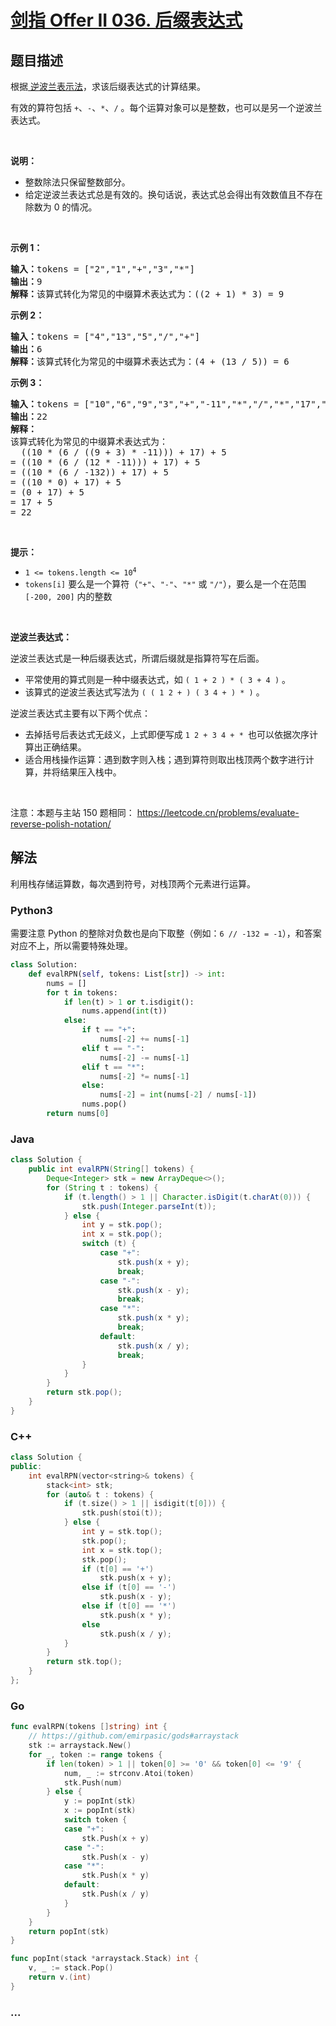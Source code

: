 # [剑指 Offer II 036. 后缀表达式](https://leetcode.cn/problems/8Zf90G)

## 题目描述

<!-- 这里写题目描述 -->

<p>根据<a href="https://baike.baidu.com/item/%E9%80%86%E6%B3%A2%E5%85%B0%E5%BC%8F/128437" target="_blank"> 逆波兰表示法</a>，求该后缀表达式的计算结果。</p>

<p>有效的算符包括&nbsp;<code>+</code>、<code>-</code>、<code>*</code>、<code>/</code>&nbsp;。每个运算对象可以是整数，也可以是另一个逆波兰表达式。</p>

<p>&nbsp;</p>

<p><strong>说明：</strong></p>

<ul>
	<li>整数除法只保留整数部分。</li>
	<li>给定逆波兰表达式总是有效的。换句话说，表达式总会得出有效数值且不存在除数为 0 的情况。</li>
</ul>

<p>&nbsp;</p>

<p><strong>示例&nbsp;1：</strong></p>

<pre>
<strong>输入：</strong>tokens = [&quot;2&quot;,&quot;1&quot;,&quot;+&quot;,&quot;3&quot;,&quot;*&quot;]
<strong>输出：</strong>9
<strong>解释：</strong>该算式转化为常见的中缀算术表达式为：((2 + 1) * 3) = 9
</pre>

<p><strong>示例&nbsp;2：</strong></p>

<pre>
<strong>输入：</strong>tokens = [&quot;4&quot;,&quot;13&quot;,&quot;5&quot;,&quot;/&quot;,&quot;+&quot;]
<strong>输出：</strong>6
<strong>解释：</strong>该算式转化为常见的中缀算术表达式为：(4 + (13 / 5)) = 6
</pre>

<p><strong>示例&nbsp;3：</strong></p>

<pre>
<strong>输入：</strong>tokens = [&quot;10&quot;,&quot;6&quot;,&quot;9&quot;,&quot;3&quot;,&quot;+&quot;,&quot;-11&quot;,&quot;*&quot;,&quot;/&quot;,&quot;*&quot;,&quot;17&quot;,&quot;+&quot;,&quot;5&quot;,&quot;+&quot;]
<strong>输出：</strong>22
<strong>解释：</strong>
该算式转化为常见的中缀算术表达式为：
  ((10 * (6 / ((9 + 3) * -11))) + 17) + 5
= ((10 * (6 / (12 * -11))) + 17) + 5
= ((10 * (6 / -132)) + 17) + 5
= ((10 * 0) + 17) + 5
= (0 + 17) + 5
= 17 + 5
= 22</pre>

<p>&nbsp;</p>

<p><strong>提示：</strong></p>

<ul>
	<li><code>1 &lt;= tokens.length &lt;= 10<sup>4</sup></code></li>
	<li><code>tokens[i]</code> 要么是一个算符（<code>&quot;+&quot;</code>、<code>&quot;-&quot;</code>、<code>&quot;*&quot;</code> 或 <code>&quot;/&quot;</code>），要么是一个在范围 <code>[-200, 200]</code> 内的整数</li>
</ul>

<p>&nbsp;</p>

<p><strong>逆波兰表达式：</strong></p>

<p>逆波兰表达式是一种后缀表达式，所谓后缀就是指算符写在后面。</p>

<ul>
	<li>平常使用的算式则是一种中缀表达式，如 <code>( 1 + 2 ) * ( 3 + 4 )</code> 。</li>
	<li>该算式的逆波兰表达式写法为 <code>( ( 1 2 + ) ( 3 4 + ) * )</code> 。</li>
</ul>

<p>逆波兰表达式主要有以下两个优点：</p>

<ul>
	<li>去掉括号后表达式无歧义，上式即便写成 <code>1 2 + 3 4 + * </code>也可以依据次序计算出正确结果。</li>
	<li>适合用栈操作运算：遇到数字则入栈；遇到算符则取出栈顶两个数字进行计算，并将结果压入栈中。</li>
</ul>

<p>&nbsp;</p>

<p><meta charset="UTF-8" />注意：本题与主站 150&nbsp;题相同：&nbsp;<a href="https://leetcode.cn/problems/evaluate-reverse-polish-notation/">https://leetcode.cn/problems/evaluate-reverse-polish-notation/</a></p>

## 解法

<!-- 这里可写通用的实现逻辑 -->

利用栈存储运算数，每次遇到符号，对栈顶两个元素进行运算。

<!-- tabs:start -->

### **Python3**

<!-- 这里可写当前语言的特殊实现逻辑 -->

需要注意 Python 的整除对负数也是向下取整（例如：`6 // -132 = -1`），和答案对应不上，所以需要特殊处理。

```python
class Solution:
    def evalRPN(self, tokens: List[str]) -> int:
        nums = []
        for t in tokens:
            if len(t) > 1 or t.isdigit():
                nums.append(int(t))
            else:
                if t == "+":
                    nums[-2] += nums[-1]
                elif t == "-":
                    nums[-2] -= nums[-1]
                elif t == "*":
                    nums[-2] *= nums[-1]
                else:
                    nums[-2] = int(nums[-2] / nums[-1])
                nums.pop()
        return nums[0]
```

### **Java**

<!-- 这里可写当前语言的特殊实现逻辑 -->

```java
class Solution {
    public int evalRPN(String[] tokens) {
        Deque<Integer> stk = new ArrayDeque<>();
        for (String t : tokens) {
            if (t.length() > 1 || Character.isDigit(t.charAt(0))) {
                stk.push(Integer.parseInt(t));
            } else {
                int y = stk.pop();
                int x = stk.pop();
                switch (t) {
                    case "+":
                        stk.push(x + y);
                        break;
                    case "-":
                        stk.push(x - y);
                        break;
                    case "*":
                        stk.push(x * y);
                        break;
                    default:
                        stk.push(x / y);
                        break;
                }
            }
        }
        return stk.pop();
    }
}
```

### **C++**

```cpp
class Solution {
public:
    int evalRPN(vector<string>& tokens) {
        stack<int> stk;
        for (auto& t : tokens) {
            if (t.size() > 1 || isdigit(t[0])) {
                stk.push(stoi(t));
            } else {
                int y = stk.top();
                stk.pop();
                int x = stk.top();
                stk.pop();
                if (t[0] == '+')
                    stk.push(x + y);
                else if (t[0] == '-')
                    stk.push(x - y);
                else if (t[0] == '*')
                    stk.push(x * y);
                else
                    stk.push(x / y);
            }
        }
        return stk.top();
    }
};
```

### **Go**

```go
func evalRPN(tokens []string) int {
	// https://github.com/emirpasic/gods#arraystack
	stk := arraystack.New()
	for _, token := range tokens {
		if len(token) > 1 || token[0] >= '0' && token[0] <= '9' {
			num, _ := strconv.Atoi(token)
			stk.Push(num)
		} else {
			y := popInt(stk)
			x := popInt(stk)
			switch token {
			case "+":
				stk.Push(x + y)
			case "-":
				stk.Push(x - y)
			case "*":
				stk.Push(x * y)
			default:
				stk.Push(x / y)
			}
		}
	}
	return popInt(stk)
}

func popInt(stack *arraystack.Stack) int {
	v, _ := stack.Pop()
	return v.(int)
}
```

### **...**

```

```

<!-- tabs:end -->
